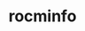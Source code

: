 ---
title: "rocminfo"
layout: cache
categories: [package, develop]
meta: {"versions": ["5.5.1", "5.6.1", "6.1.2"], "compilers": ["gcc@=11.1.0", "gcc@=11.4.0"], "oss": ["ubuntu20.04", "ubuntu22.04"], "platforms": ["linux"], "targets": ["x86_64_v3"], "stacks": ["e4s", "gpu-tests", "ml-linux-x86_64-rocm", "root"], "num_specs": 62, "num_specs_by_stack": {"gpu-tests": 27, "root": 62, "e4s": 30, "ml-linux-x86_64-rocm": 5}}
spec_details: [{"hash": "3fqtqk6jrq73ne2atllfwpit7uycy5xp", "compiler": "gcc@=11.1.0", "versions": ["5.6.1"], "os": "ubuntu20.04", "platform": "linux", "target": "x86_64_v3", "variants": ["build_system=cmake", "build_type=Release", "generator=make", "~ipo"], "stacks": ["gpu-tests", "root"], "size": "-", "tarball": "https://binaries.spack.io/develop/build_cache/linux-ubuntu20.04-x86_64_v3/gcc-11.1.0/rocminfo-5.6.1/linux-ubuntu20.04-x86_64_v3-gcc-11.1.0-rocminfo-5.6.1-3fqtqk6jrq73ne2atllfwpit7uycy5xp.spack"}, {"hash": "k5mtxntxb3mhbw67dt5kfpzos5mzjgmc", "compiler": "gcc@=11.1.0", "versions": ["5.6.1"], "os": "ubuntu20.04", "platform": "linux", "target": "x86_64_v3", "variants": ["build_system=cmake", "build_type=Release", "generator=make", "~ipo"], "stacks": ["gpu-tests", "root"], "size": "-", "tarball": "https://binaries.spack.io/develop/build_cache/linux-ubuntu20.04-x86_64_v3/gcc-11.1.0/rocminfo-5.6.1/linux-ubuntu20.04-x86_64_v3-gcc-11.1.0-rocminfo-5.6.1-k5mtxntxb3mhbw67dt5kfpzos5mzjgmc.spack"}, {"hash": "w57dn2yuaukj6exru4dnotfkq5khxkn6", "compiler": "gcc@=11.1.0", "versions": ["5.6.1"], "os": "ubuntu20.04", "platform": "linux", "target": "x86_64_v3", "variants": ["build_system=cmake", "build_type=Release", "generator=make", "~ipo"], "stacks": ["gpu-tests", "root"], "size": "-", "tarball": "https://binaries.spack.io/develop/build_cache/linux-ubuntu20.04-x86_64_v3/gcc-11.1.0/rocminfo-5.6.1/linux-ubuntu20.04-x86_64_v3-gcc-11.1.0-rocminfo-5.6.1-w57dn2yuaukj6exru4dnotfkq5khxkn6.spack"}, {"hash": "e7rq7ywxmqmojvnhh5jxm2xe32cjmoqp", "compiler": "gcc@=11.1.0", "versions": ["5.6.1"], "os": "ubuntu20.04", "platform": "linux", "target": "x86_64_v3", "variants": ["build_system=cmake", "build_type=Release", "generator=make", "~ipo"], "stacks": ["gpu-tests", "root"], "size": "-", "tarball": "https://binaries.spack.io/develop/build_cache/linux-ubuntu20.04-x86_64_v3/gcc-11.1.0/rocminfo-5.6.1/linux-ubuntu20.04-x86_64_v3-gcc-11.1.0-rocminfo-5.6.1-e7rq7ywxmqmojvnhh5jxm2xe32cjmoqp.spack"}, {"hash": "jrwktmkfrv4vxxeyhfwq5y4ffbap4iif", "compiler": "gcc@=11.1.0", "versions": ["5.5.1"], "os": "ubuntu20.04", "platform": "linux", "target": "x86_64_v3", "variants": ["build_system=cmake", "build_type=Release", "generator=make", "~ipo"], "stacks": ["gpu-tests", "root"], "size": "-", "tarball": "https://binaries.spack.io/develop/build_cache/linux-ubuntu20.04-x86_64_v3/gcc-11.1.0/rocminfo-5.5.1/linux-ubuntu20.04-x86_64_v3-gcc-11.1.0-rocminfo-5.5.1-jrwktmkfrv4vxxeyhfwq5y4ffbap4iif.spack"}, {"hash": "y4cqzqbkjvl47vwq3kgjltyilsc52tqh", "compiler": "gcc@=11.1.0", "versions": ["5.6.1"], "os": "ubuntu20.04", "platform": "linux", "target": "x86_64_v3", "variants": ["build_system=cmake", "build_type=Release", "generator=make", "~ipo"], "stacks": ["gpu-tests", "root"], "size": "-", "tarball": "https://binaries.spack.io/develop/build_cache/linux-ubuntu20.04-x86_64_v3/gcc-11.1.0/rocminfo-5.6.1/linux-ubuntu20.04-x86_64_v3-gcc-11.1.0-rocminfo-5.6.1-y4cqzqbkjvl47vwq3kgjltyilsc52tqh.spack"}, {"hash": "jbmveqxxlgjrbz7zk34kw2oxysq5p2yo", "compiler": "gcc@=11.1.0", "versions": ["5.6.1"], "os": "ubuntu20.04", "platform": "linux", "target": "x86_64_v3", "variants": ["build_system=cmake", "build_type=Release", "generator=make", "~ipo"], "stacks": ["gpu-tests", "root"], "size": "-", "tarball": "https://binaries.spack.io/develop/build_cache/linux-ubuntu20.04-x86_64_v3/gcc-11.1.0/rocminfo-5.6.1/linux-ubuntu20.04-x86_64_v3-gcc-11.1.0-rocminfo-5.6.1-jbmveqxxlgjrbz7zk34kw2oxysq5p2yo.spack"}, {"hash": "pe63s5tfip6miyqncfcyi3psclmhs6fd", "compiler": "gcc@=11.1.0", "versions": ["5.6.1"], "os": "ubuntu20.04", "platform": "linux", "target": "x86_64_v3", "variants": ["build_system=cmake", "build_type=Release", "generator=make", "~ipo"], "stacks": ["gpu-tests", "root"], "size": "-", "tarball": "https://binaries.spack.io/develop/build_cache/linux-ubuntu20.04-x86_64_v3/gcc-11.1.0/rocminfo-5.6.1/linux-ubuntu20.04-x86_64_v3-gcc-11.1.0-rocminfo-5.6.1-pe63s5tfip6miyqncfcyi3psclmhs6fd.spack"}, {"hash": "iz4vq2tigq4ahh7qpt6q57am6hmrj2kq", "compiler": "gcc@=11.1.0", "versions": ["5.6.1"], "os": "ubuntu20.04", "platform": "linux", "target": "x86_64_v3", "variants": ["build_system=cmake", "build_type=Release", "generator=make", "~ipo"], "stacks": ["gpu-tests", "root"], "size": "-", "tarball": "https://binaries.spack.io/develop/build_cache/linux-ubuntu20.04-x86_64_v3/gcc-11.1.0/rocminfo-5.6.1/linux-ubuntu20.04-x86_64_v3-gcc-11.1.0-rocminfo-5.6.1-iz4vq2tigq4ahh7qpt6q57am6hmrj2kq.spack"}, {"hash": "qdie5hvgqzxjpoicz5awndnp5ktrati6", "compiler": "gcc@=11.1.0", "versions": ["5.6.1"], "os": "ubuntu20.04", "platform": "linux", "target": "x86_64_v3", "variants": ["build_system=cmake", "build_type=Release", "generator=make", "~ipo"], "stacks": ["gpu-tests", "root"], "size": "-", "tarball": "https://binaries.spack.io/develop/build_cache/linux-ubuntu20.04-x86_64_v3/gcc-11.1.0/rocminfo-5.6.1/linux-ubuntu20.04-x86_64_v3-gcc-11.1.0-rocminfo-5.6.1-qdie5hvgqzxjpoicz5awndnp5ktrati6.spack"}, {"hash": "lnbbv3teb4uukl7a4h5wbblzhmzwa4s3", "compiler": "gcc@=11.1.0", "versions": ["5.6.1"], "os": "ubuntu20.04", "platform": "linux", "target": "x86_64_v3", "variants": ["build_system=cmake", "build_type=Release", "generator=make", "~ipo"], "stacks": ["gpu-tests", "root"], "size": "-", "tarball": "https://binaries.spack.io/develop/build_cache/linux-ubuntu20.04-x86_64_v3/gcc-11.1.0/rocminfo-5.6.1/linux-ubuntu20.04-x86_64_v3-gcc-11.1.0-rocminfo-5.6.1-lnbbv3teb4uukl7a4h5wbblzhmzwa4s3.spack"}, {"hash": "4yeldlndzvzbzhvf767nblf5zvsd4mmn", "compiler": "gcc@=11.1.0", "versions": ["5.6.1"], "os": "ubuntu20.04", "platform": "linux", "target": "x86_64_v3", "variants": ["build_system=cmake", "build_type=Release", "generator=make", "~ipo"], "stacks": ["gpu-tests", "root"], "size": "-", "tarball": "https://binaries.spack.io/develop/build_cache/linux-ubuntu20.04-x86_64_v3/gcc-11.1.0/rocminfo-5.6.1/linux-ubuntu20.04-x86_64_v3-gcc-11.1.0-rocminfo-5.6.1-4yeldlndzvzbzhvf767nblf5zvsd4mmn.spack"}, {"hash": "pqlfb4o222ehpauqpxbcakib24dvxdii", "compiler": "gcc@=11.1.0", "versions": ["5.6.1"], "os": "ubuntu20.04", "platform": "linux", "target": "x86_64_v3", "variants": ["build_system=cmake", "build_type=Release", "generator=make", "~ipo"], "stacks": ["gpu-tests", "root"], "size": "-", "tarball": "https://binaries.spack.io/develop/build_cache/linux-ubuntu20.04-x86_64_v3/gcc-11.1.0/rocminfo-5.6.1/linux-ubuntu20.04-x86_64_v3-gcc-11.1.0-rocminfo-5.6.1-pqlfb4o222ehpauqpxbcakib24dvxdii.spack"}, {"hash": "4ovo3ujt35qlsqtpbtstqlwudmra3g4r", "compiler": "gcc@=11.1.0", "versions": ["5.6.1"], "os": "ubuntu20.04", "platform": "linux", "target": "x86_64_v3", "variants": ["build_system=cmake", "build_type=Release", "generator=make", "~ipo"], "stacks": ["gpu-tests", "root"], "size": "-", "tarball": "https://binaries.spack.io/develop/build_cache/linux-ubuntu20.04-x86_64_v3/gcc-11.1.0/rocminfo-5.6.1/linux-ubuntu20.04-x86_64_v3-gcc-11.1.0-rocminfo-5.6.1-4ovo3ujt35qlsqtpbtstqlwudmra3g4r.spack"}, {"hash": "lf3ojkw5l6q6vtgpaakjw6xfh7alkqzd", "compiler": "gcc@=11.1.0", "versions": ["5.6.1"], "os": "ubuntu20.04", "platform": "linux", "target": "x86_64_v3", "variants": ["build_system=cmake", "build_type=Release", "generator=make", "~ipo"], "stacks": ["gpu-tests", "root"], "size": "-", "tarball": "https://binaries.spack.io/develop/build_cache/linux-ubuntu20.04-x86_64_v3/gcc-11.1.0/rocminfo-5.6.1/linux-ubuntu20.04-x86_64_v3-gcc-11.1.0-rocminfo-5.6.1-lf3ojkw5l6q6vtgpaakjw6xfh7alkqzd.spack"}, {"hash": "pf6d7fkqbqgzx74p45dfq2ku5vvrropz", "compiler": "gcc@=11.1.0", "versions": ["5.6.1"], "os": "ubuntu20.04", "platform": "linux", "target": "x86_64_v3", "variants": ["build_system=cmake", "build_type=Release", "generator=make", "~ipo"], "stacks": ["gpu-tests", "root"], "size": "-", "tarball": "https://binaries.spack.io/develop/build_cache/linux-ubuntu20.04-x86_64_v3/gcc-11.1.0/rocminfo-5.6.1/linux-ubuntu20.04-x86_64_v3-gcc-11.1.0-rocminfo-5.6.1-pf6d7fkqbqgzx74p45dfq2ku5vvrropz.spack"}, {"hash": "p4p3lmnpcbss3aklz2bym6fgztjjbvqe", "compiler": "gcc@=11.1.0", "versions": ["5.6.1"], "os": "ubuntu20.04", "platform": "linux", "target": "x86_64_v3", "variants": ["build_system=cmake", "build_type=Release", "generator=make", "~ipo"], "stacks": ["gpu-tests", "root"], "size": "-", "tarball": "https://binaries.spack.io/develop/build_cache/linux-ubuntu20.04-x86_64_v3/gcc-11.1.0/rocminfo-5.6.1/linux-ubuntu20.04-x86_64_v3-gcc-11.1.0-rocminfo-5.6.1-p4p3lmnpcbss3aklz2bym6fgztjjbvqe.spack"}, {"hash": "pfsb4d55u6om7h6lkc6mkj4bvm2dh47b", "compiler": "gcc@=11.1.0", "versions": ["5.6.1"], "os": "ubuntu20.04", "platform": "linux", "target": "x86_64_v3", "variants": ["build_system=cmake", "build_type=Release", "generator=make", "~ipo"], "stacks": ["gpu-tests", "root"], "size": "-", "tarball": "https://binaries.spack.io/develop/build_cache/linux-ubuntu20.04-x86_64_v3/gcc-11.1.0/rocminfo-5.6.1/linux-ubuntu20.04-x86_64_v3-gcc-11.1.0-rocminfo-5.6.1-pfsb4d55u6om7h6lkc6mkj4bvm2dh47b.spack"}, {"hash": "ox44sciqyls2dd44t3um3tnltvqzo4c5", "compiler": "gcc@=11.1.0", "versions": ["5.6.1"], "os": "ubuntu20.04", "platform": "linux", "target": "x86_64_v3", "variants": ["build_system=cmake", "build_type=Release", "generator=make", "~ipo"], "stacks": ["gpu-tests", "root"], "size": "-", "tarball": "https://binaries.spack.io/develop/build_cache/linux-ubuntu20.04-x86_64_v3/gcc-11.1.0/rocminfo-5.6.1/linux-ubuntu20.04-x86_64_v3-gcc-11.1.0-rocminfo-5.6.1-ox44sciqyls2dd44t3um3tnltvqzo4c5.spack"}, {"hash": "ynqchjzgjqusttb7pxbhyharpgr3lzz4", "compiler": "gcc@=11.1.0", "versions": ["5.6.1"], "os": "ubuntu20.04", "platform": "linux", "target": "x86_64_v3", "variants": ["build_system=cmake", "build_type=Release", "generator=make", "~ipo"], "stacks": ["gpu-tests", "root"], "size": "-", "tarball": "https://binaries.spack.io/develop/build_cache/linux-ubuntu20.04-x86_64_v3/gcc-11.1.0/rocminfo-5.6.1/linux-ubuntu20.04-x86_64_v3-gcc-11.1.0-rocminfo-5.6.1-ynqchjzgjqusttb7pxbhyharpgr3lzz4.spack"}, {"hash": "7lpwfox3g43tfjor2xqntzzzzxp7xikf", "compiler": "gcc@=11.1.0", "versions": ["5.6.1"], "os": "ubuntu20.04", "platform": "linux", "target": "x86_64_v3", "variants": ["build_system=cmake", "build_type=Release", "generator=make", "~ipo"], "stacks": ["gpu-tests", "root"], "size": "-", "tarball": "https://binaries.spack.io/develop/build_cache/linux-ubuntu20.04-x86_64_v3/gcc-11.1.0/rocminfo-5.6.1/linux-ubuntu20.04-x86_64_v3-gcc-11.1.0-rocminfo-5.6.1-7lpwfox3g43tfjor2xqntzzzzxp7xikf.spack"}, {"hash": "qgsm6hyvmk4ihagyl4jcjd7yk7pak3nu", "compiler": "gcc@=11.1.0", "versions": ["5.6.1"], "os": "ubuntu20.04", "platform": "linux", "target": "x86_64_v3", "variants": ["build_system=cmake", "build_type=Release", "generator=make", "~ipo"], "stacks": ["gpu-tests", "root"], "size": "-", "tarball": "https://binaries.spack.io/develop/build_cache/linux-ubuntu20.04-x86_64_v3/gcc-11.1.0/rocminfo-5.6.1/linux-ubuntu20.04-x86_64_v3-gcc-11.1.0-rocminfo-5.6.1-qgsm6hyvmk4ihagyl4jcjd7yk7pak3nu.spack"}, {"hash": "zm2dlju37bylf3nd7gutftbe5rrkqngl", "compiler": "gcc@=11.1.0", "versions": ["5.6.1"], "os": "ubuntu20.04", "platform": "linux", "target": "x86_64_v3", "variants": ["build_system=cmake", "build_type=Release", "generator=make", "~ipo"], "stacks": ["gpu-tests", "root"], "size": "-", "tarball": "https://binaries.spack.io/develop/build_cache/linux-ubuntu20.04-x86_64_v3/gcc-11.1.0/rocminfo-5.6.1/linux-ubuntu20.04-x86_64_v3-gcc-11.1.0-rocminfo-5.6.1-zm2dlju37bylf3nd7gutftbe5rrkqngl.spack"}, {"hash": "yqevra2xtrwzbpgdnyolvvsubzvusaim", "compiler": "gcc@=11.1.0", "versions": ["5.6.1"], "os": "ubuntu20.04", "platform": "linux", "target": "x86_64_v3", "variants": ["build_system=cmake", "build_type=Release", "generator=make", "~ipo"], "stacks": ["gpu-tests", "root"], "size": "-", "tarball": "https://binaries.spack.io/develop/build_cache/linux-ubuntu20.04-x86_64_v3/gcc-11.1.0/rocminfo-5.6.1/linux-ubuntu20.04-x86_64_v3-gcc-11.1.0-rocminfo-5.6.1-yqevra2xtrwzbpgdnyolvvsubzvusaim.spack"}, {"hash": "4xng2rev7rvqewvvkfxaaowtdrcst3yt", "compiler": "gcc@=11.1.0", "versions": ["5.6.1"], "os": "ubuntu20.04", "platform": "linux", "target": "x86_64_v3", "variants": ["build_system=cmake", "build_type=Release", "generator=make", "~ipo"], "stacks": ["gpu-tests", "root"], "size": "-", "tarball": "https://binaries.spack.io/develop/build_cache/linux-ubuntu20.04-x86_64_v3/gcc-11.1.0/rocminfo-5.6.1/linux-ubuntu20.04-x86_64_v3-gcc-11.1.0-rocminfo-5.6.1-4xng2rev7rvqewvvkfxaaowtdrcst3yt.spack"}, {"hash": "5xvj5gkbjaxugyw7c5doakd2t3d2eswa", "compiler": "gcc@=11.1.0", "versions": ["5.6.1"], "os": "ubuntu20.04", "platform": "linux", "target": "x86_64_v3", "variants": ["build_system=cmake", "build_type=Release", "generator=make", "~ipo"], "stacks": ["gpu-tests", "root"], "size": "-", "tarball": "https://binaries.spack.io/develop/build_cache/linux-ubuntu20.04-x86_64_v3/gcc-11.1.0/rocminfo-5.6.1/linux-ubuntu20.04-x86_64_v3-gcc-11.1.0-rocminfo-5.6.1-5xvj5gkbjaxugyw7c5doakd2t3d2eswa.spack"}, {"hash": "o5xs5qmqvyofzwdx6agjj26l7tzqf26m", "compiler": "gcc@=11.1.0", "versions": ["5.6.1"], "os": "ubuntu20.04", "platform": "linux", "target": "x86_64_v3", "variants": ["build_system=cmake", "build_type=Release", "generator=make", "~ipo"], "stacks": ["gpu-tests", "root"], "size": "-", "tarball": "https://binaries.spack.io/develop/build_cache/linux-ubuntu20.04-x86_64_v3/gcc-11.1.0/rocminfo-5.6.1/linux-ubuntu20.04-x86_64_v3-gcc-11.1.0-rocminfo-5.6.1-o5xs5qmqvyofzwdx6agjj26l7tzqf26m.spack"}, {"hash": "c3a4cl6el6lfeqn6jpld2xke3x6pbt3d", "compiler": "gcc@=11.4.0", "versions": ["6.1.2"], "os": "ubuntu22.04", "platform": "linux", "target": "x86_64_v3", "variants": ["build_system=cmake", "build_type=Release", "generator=make", "~ipo"], "stacks": ["e4s", "root"], "size": "-", "tarball": "https://binaries.spack.io/develop/build_cache/linux-ubuntu22.04-x86_64_v3/gcc-11.4.0/rocminfo-6.1.2/linux-ubuntu22.04-x86_64_v3-gcc-11.4.0-rocminfo-6.1.2-c3a4cl6el6lfeqn6jpld2xke3x6pbt3d.spack"}, {"hash": "p5rot2y66vpe3tkgna6skujvfreenrik", "compiler": "gcc@=11.4.0", "versions": ["6.1.2"], "os": "ubuntu22.04", "platform": "linux", "target": "x86_64_v3", "variants": ["build_system=cmake", "build_type=Release", "generator=make", "~ipo"], "stacks": ["e4s", "root"], "size": "-", "tarball": "https://binaries.spack.io/develop/build_cache/linux-ubuntu22.04-x86_64_v3/gcc-11.4.0/rocminfo-6.1.2/linux-ubuntu22.04-x86_64_v3-gcc-11.4.0-rocminfo-6.1.2-p5rot2y66vpe3tkgna6skujvfreenrik.spack"}, {"hash": "r2g6ensbkuepj2hnioknnenhsiok55ng", "compiler": "gcc@=11.4.0", "versions": ["6.1.2"], "os": "ubuntu22.04", "platform": "linux", "target": "x86_64_v3", "variants": ["build_system=cmake", "build_type=Release", "generator=make", "~ipo"], "stacks": ["e4s", "root"], "size": "-", "tarball": "https://binaries.spack.io/develop/build_cache/linux-ubuntu22.04-x86_64_v3/gcc-11.4.0/rocminfo-6.1.2/linux-ubuntu22.04-x86_64_v3-gcc-11.4.0-rocminfo-6.1.2-r2g6ensbkuepj2hnioknnenhsiok55ng.spack"}, {"hash": "3k6s7c2inhe2bnb6kxewydhg3sydwxq5", "compiler": "gcc@=11.4.0", "versions": ["6.1.2"], "os": "ubuntu22.04", "platform": "linux", "target": "x86_64_v3", "variants": ["build_system=cmake", "build_type=Release", "generator=make", "~ipo"], "stacks": ["e4s", "root"], "size": "-", "tarball": "https://binaries.spack.io/develop/build_cache/linux-ubuntu22.04-x86_64_v3/gcc-11.4.0/rocminfo-6.1.2/linux-ubuntu22.04-x86_64_v3-gcc-11.4.0-rocminfo-6.1.2-3k6s7c2inhe2bnb6kxewydhg3sydwxq5.spack"}, {"hash": "kk7fkdawuzx4kay54wqnd2tmputuygta", "compiler": "gcc@=11.4.0", "versions": ["6.1.2"], "os": "ubuntu22.04", "platform": "linux", "target": "x86_64_v3", "variants": ["build_system=cmake", "build_type=Release", "generator=make", "~ipo"], "stacks": ["e4s", "root"], "size": "-", "tarball": "https://binaries.spack.io/develop/build_cache/linux-ubuntu22.04-x86_64_v3/gcc-11.4.0/rocminfo-6.1.2/linux-ubuntu22.04-x86_64_v3-gcc-11.4.0-rocminfo-6.1.2-kk7fkdawuzx4kay54wqnd2tmputuygta.spack"}, {"hash": "egaz3nijnhkiy3shvzph6a4sg77w6uus", "compiler": "gcc@=11.4.0", "versions": ["6.1.2"], "os": "ubuntu22.04", "platform": "linux", "target": "x86_64_v3", "variants": ["build_system=cmake", "build_type=Release", "generator=make", "~ipo"], "stacks": ["e4s", "root"], "size": "-", "tarball": "https://binaries.spack.io/develop/build_cache/linux-ubuntu22.04-x86_64_v3/gcc-11.4.0/rocminfo-6.1.2/linux-ubuntu22.04-x86_64_v3-gcc-11.4.0-rocminfo-6.1.2-egaz3nijnhkiy3shvzph6a4sg77w6uus.spack"}, {"hash": "tl4izdl4zzn4emuzy4pj3n6777rp3hru", "compiler": "gcc@=11.4.0", "versions": ["6.1.2"], "os": "ubuntu22.04", "platform": "linux", "target": "x86_64_v3", "variants": ["build_system=cmake", "build_type=Release", "generator=make", "~ipo"], "stacks": ["e4s", "root"], "size": "-", "tarball": "https://binaries.spack.io/develop/build_cache/linux-ubuntu22.04-x86_64_v3/gcc-11.4.0/rocminfo-6.1.2/linux-ubuntu22.04-x86_64_v3-gcc-11.4.0-rocminfo-6.1.2-tl4izdl4zzn4emuzy4pj3n6777rp3hru.spack"}, {"hash": "z3zj4khy7udxgwgnruhonqfd5yjltu36", "compiler": "gcc@=11.4.0", "versions": ["6.1.2"], "os": "ubuntu22.04", "platform": "linux", "target": "x86_64_v3", "variants": ["build_system=cmake", "build_type=Release", "generator=make", "~ipo"], "stacks": ["e4s", "root"], "size": "-", "tarball": "https://binaries.spack.io/develop/build_cache/linux-ubuntu22.04-x86_64_v3/gcc-11.4.0/rocminfo-6.1.2/linux-ubuntu22.04-x86_64_v3-gcc-11.4.0-rocminfo-6.1.2-z3zj4khy7udxgwgnruhonqfd5yjltu36.spack"}, {"hash": "n63kkrft6i3k5dlhbrytftfaz7rigl7v", "compiler": "gcc@=11.4.0", "versions": ["6.1.2"], "os": "ubuntu22.04", "platform": "linux", "target": "x86_64_v3", "variants": ["build_system=cmake", "build_type=Release", "generator=make", "~ipo"], "stacks": ["e4s", "root"], "size": "-", "tarball": "https://binaries.spack.io/develop/build_cache/linux-ubuntu22.04-x86_64_v3/gcc-11.4.0/rocminfo-6.1.2/linux-ubuntu22.04-x86_64_v3-gcc-11.4.0-rocminfo-6.1.2-n63kkrft6i3k5dlhbrytftfaz7rigl7v.spack"}, {"hash": "kebhh7xk4tobztrhj5lbz5uvu2kcydzb", "compiler": "gcc@=11.4.0", "versions": ["6.1.2"], "os": "ubuntu22.04", "platform": "linux", "target": "x86_64_v3", "variants": ["build_system=cmake", "build_type=Release", "generator=make", "~ipo"], "stacks": ["e4s", "root"], "size": "-", "tarball": "https://binaries.spack.io/develop/build_cache/linux-ubuntu22.04-x86_64_v3/gcc-11.4.0/rocminfo-6.1.2/linux-ubuntu22.04-x86_64_v3-gcc-11.4.0-rocminfo-6.1.2-kebhh7xk4tobztrhj5lbz5uvu2kcydzb.spack"}, {"hash": "obdx33xpjz7pgnajanhivtk3zvyba473", "compiler": "gcc@=11.4.0", "versions": ["6.1.2"], "os": "ubuntu22.04", "platform": "linux", "target": "x86_64_v3", "variants": ["build_system=cmake", "build_type=Release", "generator=make", "~ipo"], "stacks": ["ml-linux-x86_64-rocm", "root"], "size": "-", "tarball": "https://binaries.spack.io/develop/build_cache/linux-ubuntu22.04-x86_64_v3/gcc-11.4.0/rocminfo-6.1.2/linux-ubuntu22.04-x86_64_v3-gcc-11.4.0-rocminfo-6.1.2-obdx33xpjz7pgnajanhivtk3zvyba473.spack"}, {"hash": "uwkcxeggn4ilfs2flgw3vczls24hkv3h", "compiler": "gcc@=11.4.0", "versions": ["6.1.2"], "os": "ubuntu22.04", "platform": "linux", "target": "x86_64_v3", "variants": ["build_system=cmake", "build_type=Release", "generator=make", "~ipo"], "stacks": ["ml-linux-x86_64-rocm", "root"], "size": "-", "tarball": "https://binaries.spack.io/develop/build_cache/linux-ubuntu22.04-x86_64_v3/gcc-11.4.0/rocminfo-6.1.2/linux-ubuntu22.04-x86_64_v3-gcc-11.4.0-rocminfo-6.1.2-uwkcxeggn4ilfs2flgw3vczls24hkv3h.spack"}, {"hash": "7rmj3undf3s4jox43uecgydevj7xmwqr", "compiler": "gcc@=11.4.0", "versions": ["6.1.2"], "os": "ubuntu22.04", "platform": "linux", "target": "x86_64_v3", "variants": ["build_system=cmake", "build_type=Release", "generator=make", "~ipo"], "stacks": ["ml-linux-x86_64-rocm", "root"], "size": "-", "tarball": "https://binaries.spack.io/develop/build_cache/linux-ubuntu22.04-x86_64_v3/gcc-11.4.0/rocminfo-6.1.2/linux-ubuntu22.04-x86_64_v3-gcc-11.4.0-rocminfo-6.1.2-7rmj3undf3s4jox43uecgydevj7xmwqr.spack"}, {"hash": "kdnqqblckeymvssbf2pg4djp5i3i7y7o", "compiler": "gcc@=11.4.0", "versions": ["6.1.2"], "os": "ubuntu22.04", "platform": "linux", "target": "x86_64_v3", "variants": ["build_system=cmake", "build_type=Release", "generator=make", "~ipo"], "stacks": ["ml-linux-x86_64-rocm", "root"], "size": "-", "tarball": "https://binaries.spack.io/develop/build_cache/linux-ubuntu22.04-x86_64_v3/gcc-11.4.0/rocminfo-6.1.2/linux-ubuntu22.04-x86_64_v3-gcc-11.4.0-rocminfo-6.1.2-kdnqqblckeymvssbf2pg4djp5i3i7y7o.spack"}, {"hash": "hhrjetamrh4vrw3zsginqveg4kek3llo", "compiler": "gcc@=11.4.0", "versions": ["6.1.2"], "os": "ubuntu22.04", "platform": "linux", "target": "x86_64_v3", "variants": ["build_system=cmake", "build_type=Release", "generator=make", "~ipo"], "stacks": ["ml-linux-x86_64-rocm", "root"], "size": "-", "tarball": "https://binaries.spack.io/develop/build_cache/linux-ubuntu22.04-x86_64_v3/gcc-11.4.0/rocminfo-6.1.2/linux-ubuntu22.04-x86_64_v3-gcc-11.4.0-rocminfo-6.1.2-hhrjetamrh4vrw3zsginqveg4kek3llo.spack"}, {"hash": "w44ca3qsdun7ktidwink7altbpgahrne", "compiler": "gcc@=11.4.0", "versions": ["6.1.2"], "os": "ubuntu22.04", "platform": "linux", "target": "x86_64_v3", "variants": ["build_system=cmake", "build_type=Release", "generator=make", "~ipo"], "stacks": ["e4s", "root"], "size": "-", "tarball": "https://binaries.spack.io/develop/build_cache/linux-ubuntu22.04-x86_64_v3/gcc-11.4.0/rocminfo-6.1.2/linux-ubuntu22.04-x86_64_v3-gcc-11.4.0-rocminfo-6.1.2-w44ca3qsdun7ktidwink7altbpgahrne.spack"}, {"hash": "csmaphlxszvrp6zc2ctgwpzj6mijwpne", "compiler": "gcc@=11.4.0", "versions": ["6.1.2"], "os": "ubuntu22.04", "platform": "linux", "target": "x86_64_v3", "variants": ["build_system=cmake", "build_type=Release", "generator=make", "~ipo"], "stacks": ["e4s", "root"], "size": "-", "tarball": "https://binaries.spack.io/develop/build_cache/linux-ubuntu22.04-x86_64_v3/gcc-11.4.0/rocminfo-6.1.2/linux-ubuntu22.04-x86_64_v3-gcc-11.4.0-rocminfo-6.1.2-csmaphlxszvrp6zc2ctgwpzj6mijwpne.spack"}, {"hash": "rq2l7vtqu2u45uislf2bwoiv4hln4qdb", "compiler": "gcc@=11.4.0", "versions": ["6.1.2"], "os": "ubuntu22.04", "platform": "linux", "target": "x86_64_v3", "variants": ["build_system=cmake", "build_type=Release", "generator=make", "~ipo"], "stacks": ["e4s", "root"], "size": "-", "tarball": "https://binaries.spack.io/develop/build_cache/linux-ubuntu22.04-x86_64_v3/gcc-11.4.0/rocminfo-6.1.2/linux-ubuntu22.04-x86_64_v3-gcc-11.4.0-rocminfo-6.1.2-rq2l7vtqu2u45uislf2bwoiv4hln4qdb.spack"}, {"hash": "h4je326lutmhokr4gl6mmxfkmulofjzw", "compiler": "gcc@=11.4.0", "versions": ["6.1.2"], "os": "ubuntu22.04", "platform": "linux", "target": "x86_64_v3", "variants": ["build_system=cmake", "build_type=Release", "generator=make", "~ipo"], "stacks": ["e4s", "root"], "size": "-", "tarball": "https://binaries.spack.io/develop/build_cache/linux-ubuntu22.04-x86_64_v3/gcc-11.4.0/rocminfo-6.1.2/linux-ubuntu22.04-x86_64_v3-gcc-11.4.0-rocminfo-6.1.2-h4je326lutmhokr4gl6mmxfkmulofjzw.spack"}, {"hash": "4gc4bf3c25shunug2rga6d3kmd4lactz", "compiler": "gcc@=11.4.0", "versions": ["6.1.2"], "os": "ubuntu22.04", "platform": "linux", "target": "x86_64_v3", "variants": ["build_system=cmake", "build_type=Release", "generator=make", "~ipo"], "stacks": ["e4s", "root"], "size": "-", "tarball": "https://binaries.spack.io/develop/build_cache/linux-ubuntu22.04-x86_64_v3/gcc-11.4.0/rocminfo-6.1.2/linux-ubuntu22.04-x86_64_v3-gcc-11.4.0-rocminfo-6.1.2-4gc4bf3c25shunug2rga6d3kmd4lactz.spack"}, {"hash": "cf7dkjkypbzcrexjwhj2rlyc5wsblxdt", "compiler": "gcc@=11.4.0", "versions": ["6.1.2"], "os": "ubuntu22.04", "platform": "linux", "target": "x86_64_v3", "variants": ["build_system=cmake", "build_type=Release", "generator=make", "~ipo"], "stacks": ["e4s", "root"], "size": "-", "tarball": "https://binaries.spack.io/develop/build_cache/linux-ubuntu22.04-x86_64_v3/gcc-11.4.0/rocminfo-6.1.2/linux-ubuntu22.04-x86_64_v3-gcc-11.4.0-rocminfo-6.1.2-cf7dkjkypbzcrexjwhj2rlyc5wsblxdt.spack"}, {"hash": "xdyfvs6o6sel3ueu2rf42p5s2ix3rhul", "compiler": "gcc@=11.4.0", "versions": ["6.1.2"], "os": "ubuntu22.04", "platform": "linux", "target": "x86_64_v3", "variants": ["build_system=cmake", "build_type=Release", "generator=make", "~ipo"], "stacks": ["e4s", "root"], "size": "-", "tarball": "https://binaries.spack.io/develop/build_cache/linux-ubuntu22.04-x86_64_v3/gcc-11.4.0/rocminfo-6.1.2/linux-ubuntu22.04-x86_64_v3-gcc-11.4.0-rocminfo-6.1.2-xdyfvs6o6sel3ueu2rf42p5s2ix3rhul.spack"}, {"hash": "euhfpbmk6lsqzhrvhubaytjsg4eafxll", "compiler": "gcc@=11.4.0", "versions": ["6.1.2"], "os": "ubuntu22.04", "platform": "linux", "target": "x86_64_v3", "variants": ["build_system=cmake", "build_type=Release", "generator=make", "~ipo"], "stacks": ["e4s", "root"], "size": "-", "tarball": "https://binaries.spack.io/develop/build_cache/linux-ubuntu22.04-x86_64_v3/gcc-11.4.0/rocminfo-6.1.2/linux-ubuntu22.04-x86_64_v3-gcc-11.4.0-rocminfo-6.1.2-euhfpbmk6lsqzhrvhubaytjsg4eafxll.spack"}, {"hash": "4yycedz6x2yxg35sko47ocxuy6cjv5gm", "compiler": "gcc@=11.4.0", "versions": ["6.1.2"], "os": "ubuntu22.04", "platform": "linux", "target": "x86_64_v3", "variants": ["build_system=cmake", "build_type=Release", "generator=make", "~ipo"], "stacks": ["e4s", "root"], "size": "-", "tarball": "https://binaries.spack.io/develop/build_cache/linux-ubuntu22.04-x86_64_v3/gcc-11.4.0/rocminfo-6.1.2/linux-ubuntu22.04-x86_64_v3-gcc-11.4.0-rocminfo-6.1.2-4yycedz6x2yxg35sko47ocxuy6cjv5gm.spack"}, {"hash": "oalxdebjczs7olwqwwyssgezobsy5k3u", "compiler": "gcc@=11.4.0", "versions": ["6.1.2"], "os": "ubuntu22.04", "platform": "linux", "target": "x86_64_v3", "variants": ["build_system=cmake", "build_type=Release", "generator=make", "~ipo"], "stacks": ["e4s", "root"], "size": "-", "tarball": "https://binaries.spack.io/develop/build_cache/linux-ubuntu22.04-x86_64_v3/gcc-11.4.0/rocminfo-6.1.2/linux-ubuntu22.04-x86_64_v3-gcc-11.4.0-rocminfo-6.1.2-oalxdebjczs7olwqwwyssgezobsy5k3u.spack"}, {"hash": "yvvwuacraraofftdo3nion3r3ucpytco", "compiler": "gcc@=11.4.0", "versions": ["6.1.2"], "os": "ubuntu22.04", "platform": "linux", "target": "x86_64_v3", "variants": ["build_system=cmake", "build_type=Release", "generator=make", "~ipo"], "stacks": ["e4s", "root"], "size": "-", "tarball": "https://binaries.spack.io/develop/build_cache/linux-ubuntu22.04-x86_64_v3/gcc-11.4.0/rocminfo-6.1.2/linux-ubuntu22.04-x86_64_v3-gcc-11.4.0-rocminfo-6.1.2-yvvwuacraraofftdo3nion3r3ucpytco.spack"}, {"hash": "4fehkkywzodunlgb4iqzssgfvzle2qk7", "compiler": "gcc@=11.4.0", "versions": ["6.1.2"], "os": "ubuntu22.04", "platform": "linux", "target": "x86_64_v3", "variants": ["build_system=cmake", "build_type=Release", "generator=make", "~ipo"], "stacks": ["e4s", "root"], "size": "-", "tarball": "https://binaries.spack.io/develop/build_cache/linux-ubuntu22.04-x86_64_v3/gcc-11.4.0/rocminfo-6.1.2/linux-ubuntu22.04-x86_64_v3-gcc-11.4.0-rocminfo-6.1.2-4fehkkywzodunlgb4iqzssgfvzle2qk7.spack"}, {"hash": "fuc47f42wcnb7oauk5gkf2pcjssauzjx", "compiler": "gcc@=11.4.0", "versions": ["6.1.2"], "os": "ubuntu22.04", "platform": "linux", "target": "x86_64_v3", "variants": ["build_system=cmake", "build_type=Release", "generator=make", "~ipo"], "stacks": ["e4s", "root"], "size": "-", "tarball": "https://binaries.spack.io/develop/build_cache/linux-ubuntu22.04-x86_64_v3/gcc-11.4.0/rocminfo-6.1.2/linux-ubuntu22.04-x86_64_v3-gcc-11.4.0-rocminfo-6.1.2-fuc47f42wcnb7oauk5gkf2pcjssauzjx.spack"}, {"hash": "bfeceufevggv3c5y5l5hj3x5flr6doks", "compiler": "gcc@=11.4.0", "versions": ["6.1.2"], "os": "ubuntu22.04", "platform": "linux", "target": "x86_64_v3", "variants": ["build_system=cmake", "build_type=Release", "generator=make", "~ipo"], "stacks": ["e4s", "root"], "size": "-", "tarball": "https://binaries.spack.io/develop/build_cache/linux-ubuntu22.04-x86_64_v3/gcc-11.4.0/rocminfo-6.1.2/linux-ubuntu22.04-x86_64_v3-gcc-11.4.0-rocminfo-6.1.2-bfeceufevggv3c5y5l5hj3x5flr6doks.spack"}, {"hash": "djuwnfdvc6i3anjv3i4aodnfpy3kgl5g", "compiler": "gcc@=11.4.0", "versions": ["6.1.2"], "os": "ubuntu22.04", "platform": "linux", "target": "x86_64_v3", "variants": ["build_system=cmake", "build_type=Release", "generator=make", "~ipo"], "stacks": ["e4s", "root"], "size": "-", "tarball": "https://binaries.spack.io/develop/build_cache/linux-ubuntu22.04-x86_64_v3/gcc-11.4.0/rocminfo-6.1.2/linux-ubuntu22.04-x86_64_v3-gcc-11.4.0-rocminfo-6.1.2-djuwnfdvc6i3anjv3i4aodnfpy3kgl5g.spack"}, {"hash": "puywh2d6brua3lygogpvtdrsyceeh7rm", "compiler": "gcc@=11.4.0", "versions": ["6.1.2"], "os": "ubuntu22.04", "platform": "linux", "target": "x86_64_v3", "variants": ["build_system=cmake", "build_type=Release", "generator=make", "~ipo"], "stacks": ["e4s", "root"], "size": "-", "tarball": "https://binaries.spack.io/develop/build_cache/linux-ubuntu22.04-x86_64_v3/gcc-11.4.0/rocminfo-6.1.2/linux-ubuntu22.04-x86_64_v3-gcc-11.4.0-rocminfo-6.1.2-puywh2d6brua3lygogpvtdrsyceeh7rm.spack"}, {"hash": "45nqbp3fvayqyrofpl67ghll5cjqtuzz", "compiler": "gcc@=11.4.0", "versions": ["6.1.2"], "os": "ubuntu22.04", "platform": "linux", "target": "x86_64_v3", "variants": ["build_system=cmake", "build_type=Release", "generator=make", "~ipo"], "stacks": ["e4s", "root"], "size": "-", "tarball": "https://binaries.spack.io/develop/build_cache/linux-ubuntu22.04-x86_64_v3/gcc-11.4.0/rocminfo-6.1.2/linux-ubuntu22.04-x86_64_v3-gcc-11.4.0-rocminfo-6.1.2-45nqbp3fvayqyrofpl67ghll5cjqtuzz.spack"}, {"hash": "ztqqgsob7mft3ddq2kryesh3oakwcsif", "compiler": "gcc@=11.4.0", "versions": ["6.1.2"], "os": "ubuntu22.04", "platform": "linux", "target": "x86_64_v3", "variants": ["build_system=cmake", "build_type=Release", "generator=make", "~ipo"], "stacks": ["e4s", "root"], "size": "-", "tarball": "https://binaries.spack.io/develop/build_cache/linux-ubuntu22.04-x86_64_v3/gcc-11.4.0/rocminfo-6.1.2/linux-ubuntu22.04-x86_64_v3-gcc-11.4.0-rocminfo-6.1.2-ztqqgsob7mft3ddq2kryesh3oakwcsif.spack"}, {"hash": "ppeuv4ftkpqq7c4lyybfcu4ntta2pptv", "compiler": "gcc@=11.4.0", "versions": ["6.1.2"], "os": "ubuntu22.04", "platform": "linux", "target": "x86_64_v3", "variants": ["build_system=cmake", "build_type=Release", "generator=make", "~ipo"], "stacks": ["e4s", "root"], "size": "-", "tarball": "https://binaries.spack.io/develop/build_cache/linux-ubuntu22.04-x86_64_v3/gcc-11.4.0/rocminfo-6.1.2/linux-ubuntu22.04-x86_64_v3-gcc-11.4.0-rocminfo-6.1.2-ppeuv4ftkpqq7c4lyybfcu4ntta2pptv.spack"}, {"hash": "qxp35umioyfu77vhytdpxpxrmp2irn35", "compiler": "gcc@=11.4.0", "versions": ["6.1.2"], "os": "ubuntu22.04", "platform": "linux", "target": "x86_64_v3", "variants": ["build_system=cmake", "build_type=Release", "generator=make", "~ipo"], "stacks": ["e4s", "root"], "size": "-", "tarball": "https://binaries.spack.io/develop/build_cache/linux-ubuntu22.04-x86_64_v3/gcc-11.4.0/rocminfo-6.1.2/linux-ubuntu22.04-x86_64_v3-gcc-11.4.0-rocminfo-6.1.2-qxp35umioyfu77vhytdpxpxrmp2irn35.spack"}]
---